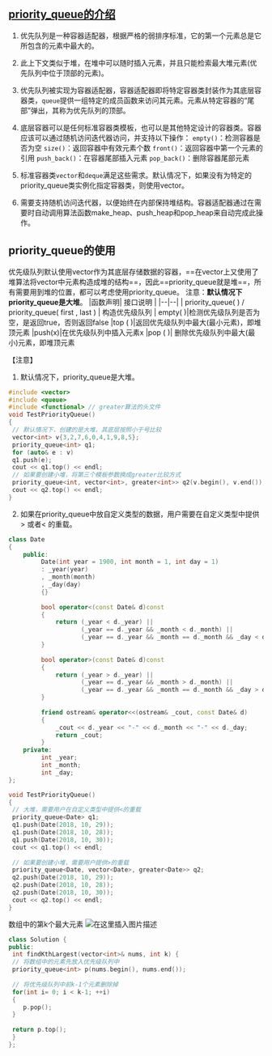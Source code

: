 ## [priority_queue的介绍](https://legacy.cplusplus.com/reference/queue/priority_queue/)
1. 优先队列是一种容器适配器，根据严格的弱排序标准，它的第一个元素总是它所包含的元素中最大的。

2. 此上下文类似于堆，在堆中可以随时插入元素，并且只能检索最大堆元素(优先队列中位于顶部的元素)。

3. 优先队列被实现为容器适配器，容器适配器即将特定容器类封装作为其底层容器类，`queue`提供一组特定的成员函数来访问其元素。元素从特定容器的“尾部”弹出，其称为优先队列的顶部。

4. 底层容器可以是任何标准容器类模板，也可以是其他特定设计的容器类。容器应该可以通过随机访问迭代器访问，并支持以下操作：
`empty()`：检测容器是否为空
`size()`：返回容器中有效元素个数
`front()`：返回容器中第一个元素的引用
`push_back()`：在容器尾部插入元素
`pop_back()`：删除容器尾部元素


5. 标准容器类`vector`和`deque`满足这些需求。默认情况下，如果没有为特定的priority_queue类实例化指定容器类，则使用vector。

6. 需要支持随机访问迭代器，以便始终在内部保持堆结构。容器适配器通过在需要时自动调用算法函数make_heap、push_heap和pop_heap来自动完成此操作。

## priority_queue的使用
优先级队列默认使用vector作为其底层存储数据的容器，==在vector上又使用了堆算法将vector中元素构造成堆的结构==，因此==priority_queue就是堆==，所有需要用到堆的位置，都可以考虑使用priority_queue。
注意：**默认情况下priority_queue是大堆**。
|函数声明| 接口说明 |
|--|--|
| priority_queue( )  /  priority_queue( first , last )  | 构造优先级队列 
| empty( )|检测优先级队列是否为空，是返回true，否则返回false
|top ( )|返回优先级队列中最大(最小元素)，即堆顶元素
|push(x)|在优先级队列中插入元素x
|pop ( )| 删除优先级队列中最大(最小)元素，即堆顶元素

【注意】
1. 默认情况下，priority_queue是大堆。

```cpp
#include <vector>
#include <queue>
#include <functional> // greater算法的头文件
void TestPriorityQueue()
{
 // 默认情况下，创建的是大堆，其底层按照小于号比较
 vector<int> v{3,2,7,6,0,4,1,9,8,5};
 priority_queue<int> q1;
 for (auto& e : v)
 q1.push(e);
 cout << q1.top() << endl;
 // 如果要创建小堆，将第三个模板参数换成greater比较方式
 priority_queue<int, vector<int>, greater<int>> q2(v.begin(), v.end());
 cout << q2.top() << endl;
}
```
 2. 如果在priority_queue中放自定义类型的数据，用户需要在自定义类型中提供> 或者< 的重载。

```cpp
class Date
{
	public:
		 Date(int year = 1900, int month = 1, int day = 1)
		 : _year(year)
		 , _month(month)
		 , _day(day)
		 {}
		 
		 bool operator<(const Date& d)const
		 {
			 return (_year < d._year) ||
			 		(_year == d._year && _month < d._month) ||
			 		(_year == d._year && _month == d._month && _day < d._day);
		 }
		 
		 bool operator>(const Date& d)const
		 {
			 return (_year > d._year) ||
			 		(_year == d._year && _month > d._month) ||
			 		(_year == d._year && _month == d._month && _day > d._day);
		 }
		 
		 friend ostream& operator<<(ostream& _cout, const Date& d)
		 {
			 _cout << d._year << "-" << d._month << "-" << d._day;
			 return _cout;
		 }
	private:
		 int _year;
		 int _month;
		 int _day;
};
```

```cpp
void TestPriorityQueue()
{
 // 大堆，需要用户在自定义类型中提供<的重载
 priority_queue<Date> q1;
 q1.push(Date(2018, 10, 29));
 q1.push(Date(2018, 10, 28));
 q1.push(Date(2018, 10, 30));
 cout << q1.top() << endl;
 
 // 如果要创建小堆，需要用户提供>的重载
 priority_queue<Date, vector<Date>, greater<Date>> q2;
 q2.push(Date(2018, 10, 29));
 q2.push(Date(2018, 10, 28));
 q2.push(Date(2018, 10, 30));
 cout << q2.top() << endl;
}
```

数组中的第k个最大元素
![在这里插入图片描述](https://i-blog.csdnimg.cn/direct/e2fb0b0e57ca4089bc0bbc5faae325ed.png)

```cpp
class Solution {
public:
 int findKthLargest(vector<int>& nums, int k) {
 // 将数组中的元素先放入优先级队列中
 priority_queue<int> p(nums.begin(), nums.end());
 
 // 将优先级队列中前k-1个元素删除掉
 for(int i= 0; i < k-1; ++i)
 {
    p.pop();
 }
 
 return p.top();
 }
};
```

